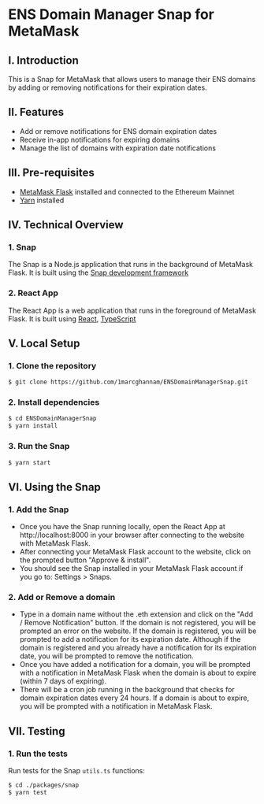 # ENS Domain Manager Snap for MetaMask

## I. Introduction

This is a Snap for MetaMask that allows users to manage their ENS domains by adding or removing notifications for their expiration dates.

## II. Features

- Add or remove notifications for ENS domain expiration dates
- Receive in-app notifications for expiring domains
- Manage the list of domains with expiration date notifications

## III. Pre-requisites

- [MetaMask Flask](https://metamask.io/flask/) installed and connected to the Ethereum Mainnet
- [Yarn](https://yarnpkg.com/) installed

## IV. Technical Overview

### 1. Snap

The Snap is a Node.js application that runs in the background of MetaMask Flask. It is built using the [Snap development framework](https://docs.metamask.io/guide/snaps.html#extend-the-functionality-of-metamask)

### 2. React App

The React App is a web application that runs in the foreground of MetaMask Flask. It is built using [React](https://reactjs.org/), [TypeScript](https://www.typescriptlang.org/)

## V. Local Setup

### 1. Clone the repository

```bash
$ git clone https://github.com/1marcghannam/ENSDomainManagerSnap.git
```

### 2. Install dependencies

```bash
$ cd ENSDomainManagerSnap
$ yarn install
```

### 3. Run the Snap

```bash
$ yarn start
```

## VI. Using the Snap

### 1. Add the Snap

- Once you have the Snap running locally, open the React App at http://localhost:8000 in your browser after connecting to the website with MetaMask Flask.
- After connecting your MetaMask Flask account to the website, click on the prompted button "Approve & install".
- You should see the Snap installed in your MetaMask Flask account if you go to: Settings > Snaps.

### 2. Add or Remove a domain

- Type in a domain name without the .eth extension and click on the "Add / Remove Notification" button. If the domain is not registered, you will be prompted an error on the website. If the domain is registered, you will be prompted to add a notification for its expiration date. Although if the domain is registered and you already have a notification for its expiration date, you will be prompted to remove the notification.
- Once you have added a notification for a domain, you will be prompted with a notification in MetaMask Flask when the domain is about to expire (within 7 days of expiring).
- There will be a cron job running in the background that checks for domain expiration dates every 24 hours. If a domain is about to expire, you will be prompted with a notification in MetaMask Flask.

## VII. Testing

### 1. Run the tests

Run tests for the Snap `utils.ts` functions:

```bash
$ cd ./packages/snap
$ yarn test
```
